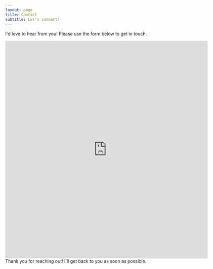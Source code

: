 ```yaml
---
layout: page
title: Contact
subtitle: Let's connect!
---
```



I'd love to hear from you! Please use the form below to get in touch.
<iframe src="https://docs.google.com/forms/d/e/1FAIpQLScRbmY4v5TfTzcSTXfcIL36LT3XWzaqXtEsr7nJh-wMCBqTyQ/viewform?embedded=true" width="640" height="686" frameborder="0" marginheight="0" marginwidth="0">Loading…</iframe>
Thank you for reaching out! I'll get back to you as soon as possible.
